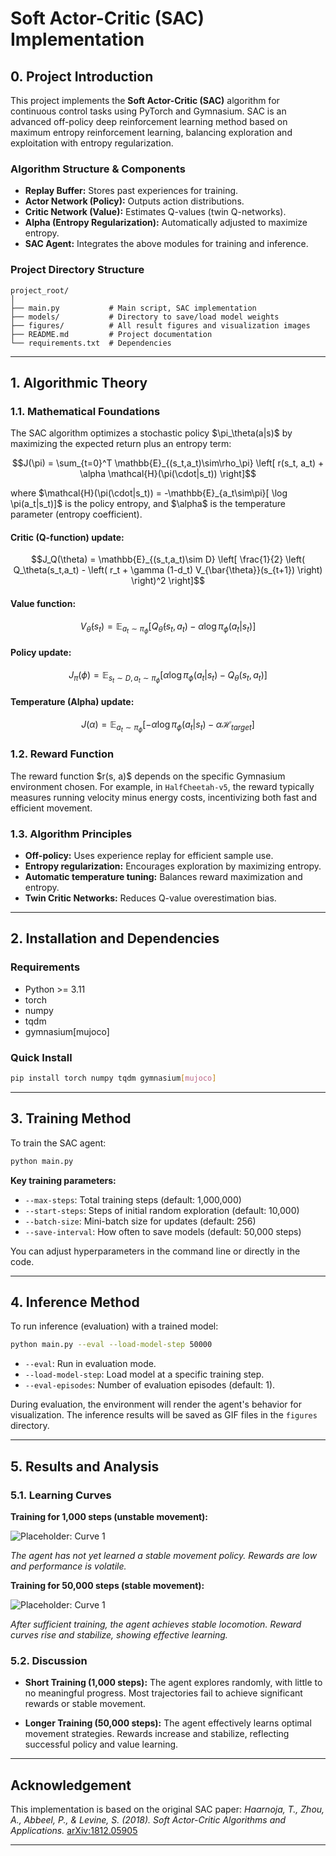 # Soft Actor-Critic (SAC) Implementation

## 0. Project Introduction

This project implements the **Soft Actor-Critic (SAC)** algorithm for continuous control tasks using PyTorch and Gymnasium. SAC is an advanced off-policy deep reinforcement learning method based on maximum entropy reinforcement learning, balancing exploration and exploitation with entropy regularization.

### Algorithm Structure & Components

* **Replay Buffer:** Stores past experiences for training.
* **Actor Network (Policy):** Outputs action distributions.
* **Critic Network (Value):** Estimates Q-values (twin Q-networks).
* **Alpha (Entropy Regularization):** Automatically adjusted to maximize entropy.
* **SAC Agent:** Integrates the above modules for training and inference.

### Project Directory Structure

```
project_root/
│
├── main.py           # Main script, SAC implementation
├── models/           # Directory to save/load model weights
├── figures/          # All result figures and visualization images
├── README.md         # Project documentation
└── requirements.txt  # Dependencies
```

---

## 1. Algorithmic Theory

### 1.1. Mathematical Foundations

The SAC algorithm optimizes a stochastic policy \$\pi\_\theta(a|s)\$ by maximizing the expected return plus an entropy term:

```math
J(\pi) = \sum_{t=0}^T \mathbb{E}_{(s_t,a_t)\sim\rho_\pi} \left[ r(s_t, a_t) + \alpha \mathcal{H}(\pi(\cdot|s_t)) \right]
```
where \$\mathcal{H}(\pi(\cdot|s\_t)) = -\mathbb{E}\_{a\_t\sim\pi}\[ \log \pi(a\_t|s\_t)]\$ is the policy entropy, and \$\alpha\$ is the temperature parameter (entropy coefficient).

#### Critic (Q-function) update:

```math
J_Q(\theta) = \mathbb{E}_{(s_t,a_t)\sim D} \left[ \frac{1}{2} \left( Q_\theta(s_t,a_t) - \left( r_t + \gamma (1-d_t) V_{\bar{\theta}}(s_{t+1}) \right) \right)^2 \right]
```

#### Value function:

```math
V_{\bar{\theta}}(s_t) = \mathbb{E}_{a_t \sim \pi_\phi} \left[ Q_{\bar{\theta}}(s_t, a_t) - \alpha \log \pi_\phi(a_t|s_t) \right]
```

#### Policy update:

```math
J_\pi(\phi) = \mathbb{E}_{s_t \sim D, a_t \sim \pi_\phi} \left[ \alpha \log \pi_\phi(a_t|s_t) - Q_\theta(s_t, a_t) \right]
```

#### Temperature (Alpha) update:

```math
J(\alpha) = \mathbb{E}_{a_t \sim \pi_\phi} \left[ -\alpha \log \pi_\phi(a_t|s_t) - \alpha \mathcal{H}_{target} \right]
```

### 1.2. Reward Function

The reward function \$r(s, a)\$ depends on the specific Gymnasium environment chosen. For example, in `HalfCheetah-v5`, the reward typically measures running velocity minus energy costs, incentivizing both fast and efficient movement.

### 1.3. Algorithm Principles

* **Off-policy:** Uses experience replay for efficient sample use.
* **Entropy regularization:** Encourages exploration by maximizing entropy.
* **Automatic temperature tuning:** Balances reward maximization and entropy.
* **Twin Critic Networks:** Reduces Q-value overestimation bias.

---

## 2. Installation and Dependencies

### Requirements

* Python >= 3.11
* torch
* numpy
* tqdm
* gymnasium[mujoco]

### Quick Install

```bash
pip install torch numpy tqdm gymnasium[mujoco]
```

---

## 3. Training Method

To train the SAC agent:

```bash
python main.py
```

**Key training parameters:**

* `--max-steps`: Total training steps (default: 1,000,000)
* `--start-steps`: Steps of initial random exploration (default: 10,000)
* `--batch-size`: Mini-batch size for updates (default: 256)
* `--save-interval`: How often to save models (default: 50,000 steps)

You can adjust hyperparameters in the command line or directly in the code.

---

## 4. Inference Method

To run inference (evaluation) with a trained model:

```bash
python main.py --eval --load-model-step 50000
```

* `--eval`: Run in evaluation mode.
* `--load-model-step`: Load model at a specific training step.
* `--eval-episodes`: Number of evaluation episodes (default: 1).

During evaluation, the environment will render the agent's behavior for visualization. The inference results will be saved as GIF files in the `figures` directory.

---

## 5. Results and Analysis

### 5.1. Learning Curves

**Training for 1,000 steps (unstable movement):**

![Placeholder: Curve 1](./figures/eval_10000.gif)

*The agent has not yet learned a stable movement policy. Rewards are low and performance is volatile.*

**Training for 50,000 steps (stable movement):**

![Placeholder: Curve 1](./figures/eval_50000.gif)

*After sufficient training, the agent achieves stable locomotion. Reward curves rise and stabilize, showing effective learning.*

### 5.2. Discussion

* **Short Training (1,000 steps):**
  The agent explores randomly, with little to no meaningful progress. Most trajectories fail to achieve significant rewards or stable movement.

* **Longer Training (50,000 steps):**
  The agent effectively learns optimal movement strategies. Rewards increase and stabilize, reflecting successful policy and value learning.

---

## Acknowledgement

This implementation is based on the original SAC paper:
*Haarnoja, T., Zhou, A., Abbeel, P., & Levine, S. (2018). Soft Actor-Critic Algorithms and Applications.*
[arXiv:1812.05905](https://arxiv.org/abs/1812.05905)

---
